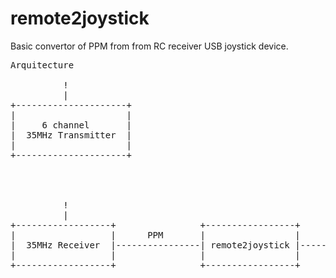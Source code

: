 # remote2joystick
Basic convertor of PPM from from RC receiver USB joystick device.

<pre>
Arquitecture

          !
          |
+---------------------+
|                     |
|     6 channel       |
|  35MHz Transmitter  |
|                     |
+---------------------+




          !
          |
+------------------+                +-----------------+              +--------+
|                  |      PPM       |                 |      USB     |        |
|  35MHz Receiver  |----------------| remote2joystick |--------------|   PC   |
|                  |                |                 |              |        |
+------------------+                +-----------------+              +--------+

</pre>
